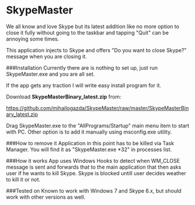 SkypeMaster
===========
We all know and love Skype but its latest addition like no more option to close it fully without going to the taskbar and tapping "Quit" can be annoying some times.

This application injects to Skype and offers "Do you want to close Skype?" message when you are closing it.

###Installation
Currently there are is nothing to set up, just run SkypeMaster.exe and you are all set.

If the app gets any traction I will write easy install program for it.

Download **SkypeMasterBinary_latest.zip** from:

https://github.com/mihailogazda/SkypeMaster/raw/master/SkypeMasterBinary_latest.zip

Drag SkypeMaster.exe to the "AllPrograms/Startup" main menu item to start with PC. Other option is to add it manually using msconfig.exe utility. 

###How to remove it
Application in this point has to be killed via Task Manager. You will find it as "SkypeMaster.exe *32" in processes list.

###How it works
App uses Windows Hooks to detect when WM_CLOSE message is sent and forwards that to the main application that then asks user if he wants to kill Skype. Skype is blocked untill user decides weather to kill it or not.

###Tested on
Known to work with Windows 7 and Skype 6.x, but should work with other versions as well.
